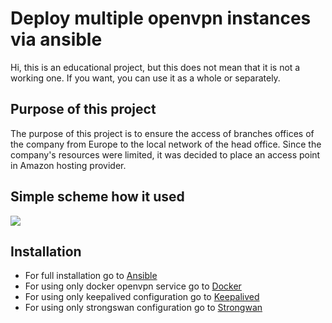 # Deploy multiple openvpn instances via ansible

Hi, this is an educational project, but this does not mean that it is not a working one. If you want, you can use it as a whole or separately.  

## Purpose of this project

The purpose of this project is to ensure the access of branches offices of the company from Europe to the local network of the head office. Since the company's resources were limited, it was decided to place an access point in Amazon hosting provider.

## Simple scheme how it used

![](https://i.imgur.com/nEQRypK.png)
 
## Installation
- For full installation go to [Ansible](./Ansible)
- For using only docker openvpn service go to [Docker](./Docker)
- For using only keepalived configuration go to [Keepalived](./Keepalived)
- For using only strongswan configuration go to [Strongwan](./Strongswan)
